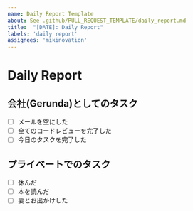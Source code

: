 ```yaml
---
name: Daily Report Template
about: See .github/PULL_REQUEST_TEMPLATE/daily_report.md
title:  "[DATE]: Daily Report"
labels: 'daily report'
assignees: 'mikinovation'
---
```


# Daily Report 

## 会社(Gerunda)としてのタスク

- [ ] メールを空にした
- [ ] 全てのコードレビューを完了した
- [ ] 今日のタスクを完了した

## プライベートでのタスク

- [ ] 休んだ
- [ ] 本を読んだ
- [ ] 妻とお出かけした